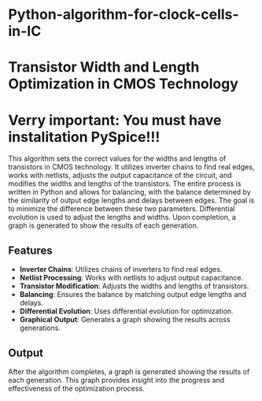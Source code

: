 # Python-algorithm-for-clock-cells-in-IC
# Transistor Width and Length Optimization in CMOS Technology
# Verry important: You must have instalitation PySpice!!!

This algorithm sets the correct values for the widths and lengths of transistors in CMOS technology. It utilizes inverter chains to find real edges, works with netlists, adjusts the output capacitance of the circuit, and modifies the widths and lengths of the transistors. The entire process is written in Python and allows for balancing, with the balance determined by the similarity of output edge lengths and delays between edges. The goal is to minimize the difference between these two parameters. Differential evolution is used to adjust the lengths and widths. Upon completion, a graph is generated to show the results of each generation.

## Features

- **Inverter Chains**: Utilizes chains of inverters to find real edges.
- **Netlist Processing**: Works with netlists to adjust output capacitance.
- **Transistor Modification**: Adjusts the widths and lengths of transistors.
- **Balancing**: Ensures the balance by matching output edge lengths and delays.
- **Differential Evolution**: Uses differential evolution for optimization.
- **Graphical Output**: Generates a graph showing the results across generations.

##  Output
After the algorithm completes, a graph is generated showing the results of each generation. This graph provides insight into the progress and effectiveness of the optimization process.



